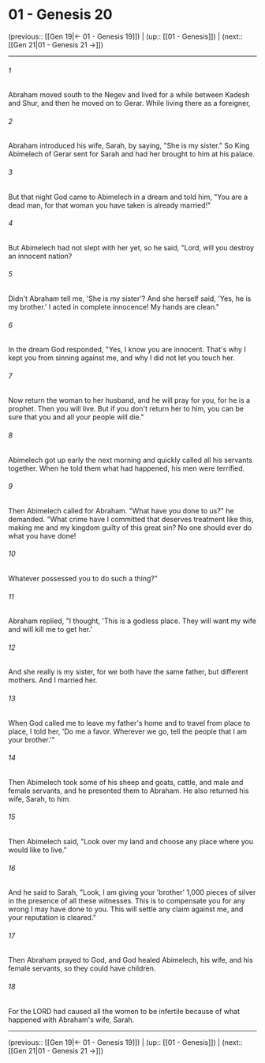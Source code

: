 # 01 - Genesis 20

(previous:: [[Gen 19|← 01 - Genesis 19]]) | (up:: [[01 - Genesis]]) | (next:: [[Gen 21|01 - Genesis 21 →]])

***


###### 1 
Abraham moved south to the Negev and lived for a while between Kadesh and Shur, and then he moved on to Gerar. While living there as a foreigner, 

###### 2 
Abraham introduced his wife, Sarah, by saying, "She is my sister." So King Abimelech of Gerar sent for Sarah and had her brought to him at his palace. 

###### 3 
But that night God came to Abimelech in a dream and told him, "You are a dead man, for that woman you have taken is already married!" 

###### 4 
But Abimelech had not slept with her yet, so he said, "Lord, will you destroy an innocent nation? 

###### 5 
Didn't Abraham tell me, 'She is my sister'? And she herself said, 'Yes, he is my brother.' I acted in complete innocence! My hands are clean." 

###### 6 
In the dream God responded, "Yes, I know you are innocent. That's why I kept you from sinning against me, and why I did not let you touch her. 

###### 7 
Now return the woman to her husband, and he will pray for you, for he is a prophet. Then you will live. But if you don't return her to him, you can be sure that you and all your people will die." 

###### 8 
Abimelech got up early the next morning and quickly called all his servants together. When he told them what had happened, his men were terrified. 

###### 9 
Then Abimelech called for Abraham. "What have you done to us?" he demanded. "What crime have I committed that deserves treatment like this, making me and my kingdom guilty of this great sin? No one should ever do what you have done! 

###### 10 
Whatever possessed you to do such a thing?" 

###### 11 
Abraham replied, "I thought, 'This is a godless place. They will want my wife and will kill me to get her.' 

###### 12 
And she really is my sister, for we both have the same father, but different mothers. And I married her. 

###### 13 
When God called me to leave my father's home and to travel from place to place, I told her, 'Do me a favor. Wherever we go, tell the people that I am your brother.'" 

###### 14 
Then Abimelech took some of his sheep and goats, cattle, and male and female servants, and he presented them to Abraham. He also returned his wife, Sarah, to him. 

###### 15 
Then Abimelech said, "Look over my land and choose any place where you would like to live." 

###### 16 
And he said to Sarah, "Look, I am giving your 'brother' 1,000 pieces of silver in the presence of all these witnesses. This is to compensate you for any wrong I may have done to you. This will settle any claim against me, and your reputation is cleared." 

###### 17 
Then Abraham prayed to God, and God healed Abimelech, his wife, and his female servants, so they could have children. 

###### 18 
For the LORD had caused all the women to be infertile because of what happened with Abraham's wife, Sarah.

***

(previous:: [[Gen 19|← 01 - Genesis 19]]) | (up:: [[01 - Genesis]]) | (next:: [[Gen 21|01 - Genesis 21 →]])
